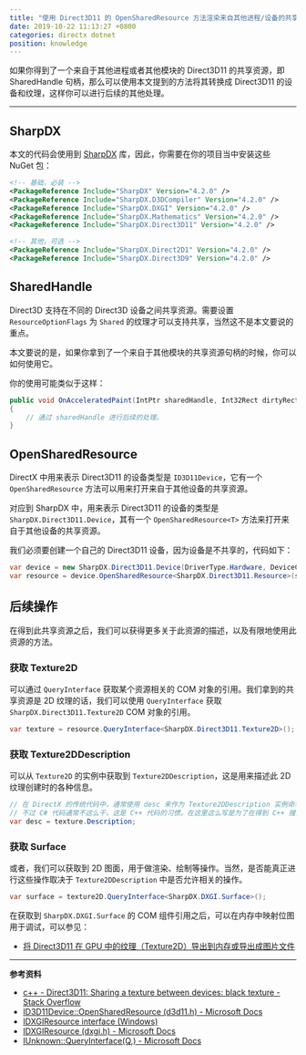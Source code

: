 ```yaml
---
title: "使用 Direct3D11 的 OpenSharedResource 方法渲染来自其他进程/设备的共享资源（SharedHandle）"
date: 2019-10-22 11:13:27 +0800
categories: directx dotnet
position: knowledge
---
```


如果你得到了一个来自于其他进程或者其他模块的 Direct3D11 的共享资源，即 SharedHandle 句柄，那么可以使用本文提到的方法将其转换成 Direct3D11 的设备和纹理，这样你可以进行后续的其他处理。

---

<div id="toc"></div>

## SharpDX

本文的代码会使用到 [SharpDX](https://www.nuget.org/packages?q=Tags%3A%22SharpDX%22) 库，因此，你需要在你的项目当中安装这些 NuGet 包：

```xml
<!-- 基础，必装 -->
<PackageReference Include="SharpDX" Version="4.2.0" />
<PackageReference Include="SharpDX.D3DCompiler" Version="4.2.0" />
<PackageReference Include="SharpDX.DXGI" Version="4.2.0" />
<PackageReference Include="SharpDX.Mathematics" Version="4.2.0" />
<PackageReference Include="SharpDX.Direct3D11" Version="4.2.0" />

<!-- 其他，可选 -->
<PackageReference Include="SharpDX.Direct2D1" Version="4.2.0" />
<PackageReference Include="SharpDX.Direct3D9" Version="4.2.0" />
```

## SharedHandle

Direct3D 支持在不同的 Direct3D 设备之间共享资源。需要设置 `ResourceOptionFlags` 为 `Shared` 的纹理才可以支持共享，当然这不是本文要说的重点。

本文要说的是，如果你拿到了一个来自于其他模块的共享资源句柄的时候，你可以如何使用它。

你的使用可能类似于这样：

```csharp
public void OnAcceleratedPaint(IntPtr sharedHandle, Int32Rect dirtyRect)
{
    // 通过 sharedHandle 进行后续的处理。
}
```

## OpenSharedResource

DirectX 中用来表示 Direct3D11 的设备类型是 `ID3D11Device`，它有一个 `OpenSharedResource` 方法可以用来打开来自于其他设备的共享资源。

对应到 SharpDX 中，用来表示 Direct3D11 的设备的类型是 `SharpDX.Direct3D11.Device`，其有一个 `OpenSharedResource<T>` 方法来打开来自于其他设备的共享资源。

我们必须要创建一个自己的 Direct3D11 设备，因为设备是不共享的，代码如下：

```csharp
var device = new SharpDX.Direct3D11.Device(DriverType.Hardware, DeviceCreationFlags.BgraSupport);
var resource = device.OpenSharedResource<SharpDX.Direct3D11.Resource>(sharedHandle);
```

## 后续操作

在得到此共享资源之后，我们可以获得更多关于此资源的描述，以及有限地使用此资源的方法。

### 获取 Texture2D

可以通过 `QueryInterface` 获取某个资源相关的 COM 对象的引用。我们拿到的共享资源是 2D 纹理的话，我们可以使用 `QueryInterface` 获取 `SharpDX.Direct3D11.Texture2D` COM 对象的引用。

```csharp
var texture = resource.QueryInterface<SharpDX.Direct3D11.Texture2D>();
```

### 获取 Texture2DDescription

可以从 `Texture2D` 的实例中获取到 `Texture2DDescription`，这是用来描述此 2D 纹理创建时的各种信息。

```csharp
// 在 DirectX 的传统代码中，通常使用 desc 来作为 Texture2DDescription 实例命名的后缀。
// 不过 C# 代码通常不这么干，这是 C++ 代码的习惯。在这里这么写是为了在得到 C++ 搜索结果的时候可以与本文所述的 C# 代码对应起来。
var desc = texture.Description;
```

### 获取 Surface

或者，我们可以获取到 2D 图面，用于做渲染、绘制等操作。当然，是否能真正进行这些操作取决于 `Texture2DDescription` 中是否允许相关的操作。

```csharp
var surface = texture2D.QueryInterface<SharpDX.DXGI.Surface>();
```

在获取到 `SharpDX.DXGI.Surface` 的 COM 组件引用之后，可以在内存中映射位图用于调试，可以参见：

- [将 Direct3D11 在 GPU 中的纹理（Texture2D）导出到内存或导出成图片文件](/post/map-directx-buffer-into-bitmap.html)

---

**参考资料**

- [c++ - Direct3D11: Sharing a texture between devices: black texture - Stack Overflow](https://stackoverflow.com/a/43347246/6233938)
- [ID3D11Device::OpenSharedResource (d3d11.h) - Microsoft Docs](https://docs.microsoft.com/en-us/windows/win32/api/d3d11/nf-d3d11-id3d11device-opensharedresource)
- [IDXGIResource interface (Windows)](https://msdn.microsoft.com/en-us/windows/hardware/bb174560(v=vs.110))
- [IDXGIResource (dxgi.h) - Microsoft Docs](https://docs.microsoft.com/en-us/windows/win32/api/dxgi/nn-dxgi-idxgiresource)
- [IUnknown::QueryInterface(Q,) - Microsoft Docs](https://docs.microsoft.com/en-us/windows/win32/api/unknwn/nf-unknwn-iunknown-queryinterface(q_))

